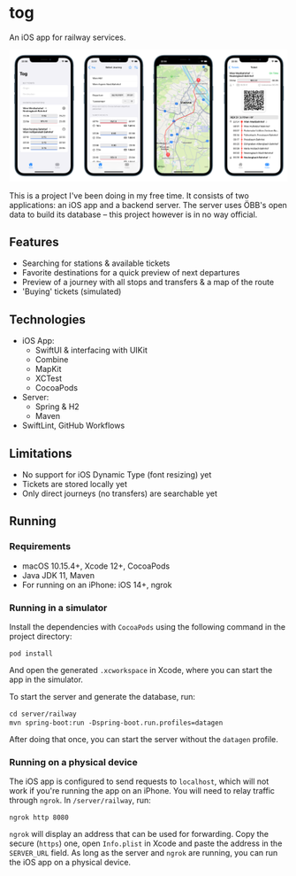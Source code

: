 # tog

An iOS app for railway services.

![Screenshots](resources/screenshots.png)

This is a project I've been doing in my free time. It consists of two applications: an iOS app and a backend server.
The server uses ÖBB's open data to build its database – this project however is in no way official.

## Features
- Searching for stations & available tickets
- Favorite destinations for a quick preview of next departures
- Preview of a journey with all stops and transfers & a map of the route
- 'Buying' tickets (simulated)

## Technologies
- iOS App:
  - SwiftUI & interfacing with UIKit
  - Combine
  - MapKit
  - XCTest
  - CocoaPods
- Server:
  - Spring & H2
  - Maven
- SwiftLint, GitHub Workflows

## Limitations
- No support for iOS Dynamic Type (font resizing) yet
- Tickets are stored locally yet
- Only direct journeys (no transfers) are searchable yet

## Running

### Requirements
- macOS 10.15.4+, Xcode 12+, CocoaPods
- Java JDK 11, Maven
- For running on an iPhone: iOS 14+, ngrok

### Running in a simulator
Install the dependencies with `CocoaPods` using the following command in the project directory:
```
pod install
```
And open the generated `.xcworkspace` in Xcode, where you can start the app in the simulator.

To start the server and generate the database, run:
```
cd server/railway
mvn spring-boot:run -Dspring-boot.run.profiles=datagen
```
After doing that once, you can start the server without the `datagen` profile.

### Running on a physical device
The iOS app is configured to send requests to `localhost`, which will not work if you're running the app on an iPhone.
You will need to relay traffic through `ngrok`. In `/server/railway`, run:
```
ngrok http 8080
```
`ngrok` will display an address that can be used for forwarding. Copy the secure (`https`) one, open `Info.plist` in
Xcode and paste the address in the `SERVER_URL` field. As long as the server and `ngrok` are running, you can run the
iOS app on a physical device.
